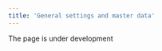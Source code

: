 ```yaml
---
title: 'General settings and master data'
---
```

The page is under development

[//]: # (Чтобы автоматизировать управление своей организацией в MyCompany, необходимо заполнить информацию о своих партнерах и товарах в Справочниках и произвести некоторые настройки. Данные из Справочников используются системой для автоматического заполнения документов и корректного проведения операций и действий.)

[//]: # ()
[//]: # (-   [Настройка нумераторов]&#40;Numerators.md&#41;)

[//]: # (-   [Настройка справочника контрагентов]&#40;Partners_directory.md&#41;)

[//]: # (-   [Настройка категорий]&#40;Categories.md&#41;)

[//]: # (-   [Настройка единиц измерения]&#40;Units_of_measure.md&#41;)

[//]: # (-   [Настройка номенклатуры]&#40;Items_directory.md&#41;)

[//]: # (-   [Настройка атрибутов]&#40;Attributes.md&#41;)

[//]: # (-   [Справочник Сотрудники]&#40;Employees_directory.md&#41;)

[//]: # (-   [Справочник Договоры]&#40;Contracts_directory.md&#41;)
